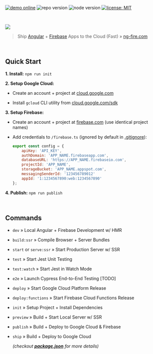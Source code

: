 [![demo online](https://img.shields.io/badge/demo-online-success.svg)](https://ng-fire.com)
![repo version](https://img.shields.io/badge/version-0.9.2-blueviolet)
![node version](https://img.shields.io/badge/node-10.15.3-green)
[![license: MIT](https://img.shields.io/badge/license-MIT-blue)](https://opensource.org/licenses/MIT)

<br>

<a href="https://ng-fire.com">
	<p><img src="https://dl.dropboxusercontent.com/s/f8lvc4rgdardide/feature-splash.png"></p>
</a>

> Ship [Angular](https://angular.io) + [Firebase](https://firebase.com) Apps to the Cloud (Fast) » [ng-fire.com](https://ng-fire.com)

<br>

## Quick Start
**1. Install:** `npm run init`

**2. Setup Google Cloud:**
- Create an account + project at [cloud.google.com](https://cloud.google.com)

- Install `gcloud` CLI utility from [cloud.google.com/sdk](https://cloud.google.com/sdk)

**3. Setup Firebase:**
- Create an account + project at [firebase.com](https://firebase.com) (use identical project names)

- Add credentials to `/firebase.ts` (ignored by default in [.gitignore](https://github.com/jrodl3r/ng-fire-universal/blob/master/.gitignore)):

	```javascript
	export const config = {
		apiKey: 'API_KEY',
		authDomain: 'APP_NAME.firebaseapp.com',
		databaseURL: 'https://APP_NAME.firebaseio.com',
		projectId: 'APP_NAME',
		storageBucket: 'APP_NAME.appspot.com',
		messagingSenderId: '123456789012'
		appId: '1:1234567890:web:1234567890'
	};
	```

**4. Publish:** `npm run publish`

<br>

## Commands
- `dev` » Local Angular + Firebase Development w/ HMR
- `build:ssr` » Compile Browser + Server Bundles
- `start` or `serve:ssr` » Start Production Server w/ SSR
- `test` » Start Jest Unit Testing
- `test:watch` » Start Jest in Watch Mode
- `e2e` » Launch Cypress End-to-End Testing [TODO]
- `deploy` » Start Google Cloud Platform Release
- `deploy:functions` » Start Firebase Cloud Functions Release
- `init` » Setup Project + Install Dependencies
- `preview` » Build + Start Local Server w/ SSR
- `publish` » Build + Deploy to Google Cloud & Firebase
- `ship` » Build + Deploy to Google Cloud


	_(checkout **[package.json](https://github.com/jrodl3r/ng-fire-universal/blob/master/package.json)** for more details)_
